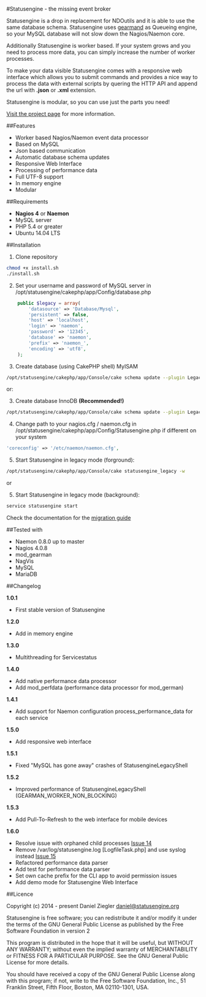 #Statusengine  - the missing event broker

Statusengine is a drop in replacement for NDOutils and it is able to use the same
database schema. Statusengine uses [gearmand](https://github.com/gearman) as Queueing engine,
so your MySQL database will not slow down the Nagios/Naemon core.

Additionally Statusengine is worker based. If your system grows and you need to process
more data, you can simply increase the number of worker processes.

To make your data visible Statusengine comes with a responsive web interface which
allows you to submit commands and provides a nice way to process the data with external
scripts by quering the HTTP API and append the url with **.json** or **.xml** extension.

Statusengine is modular, so you can use just the parts you need!

[Visit the project page](http://www.statusengine.org) for more information.

##Features
- Worker based Nagios/Naemon event data processor
- Based on MySQL
- Json based communication
- Automatic database schema updates
- Responsive Web Interface
- Processing of performance data
- Full UTF-8 support
- In memory engine
- Modular

##Requirements
- **Nagios 4** or **Naemon**
- MySQL server
- PHP 5.4 or greater
- Ubuntu 14.04 LTS

##Installation

1) Clone repository
```bash
chmod +x install.sh
./install.sh
```

2) Set your username and password of MySQL server in /opt/statusengine/cakephp/app/Config/database.php
```php
	public $legacy = array(
		'datasource' => 'Database/Mysql',
		'persistent' => false,
		'host' => 'localhost',
		'login' => 'naemon',
		'password' => '12345',
		'database' => 'naemon',
		'prefix' => 'naemon_',
		'encoding' => 'utf8',
	);
```

3) Create database (using CakePHP shell) MyISAM
```bash
/opt/statusengine/cakephp/app/Console/cake schema update --plugin Legacy --file legacy_schema.php --connection legacy
```
or:

3) Create database InnoDB **(Recommended!)**
```bash
/opt/statusengine/cakephp/app/Console/cake schema update --plugin Legacy --file legacy_schema_innodb.php --connection legacy
```

4) Change path to your nagios.cfg / naemon.cfg in /opt/statusengine/cakephp/app/Config/Statusengine.php if different on your system
```php
'coreconfig' => '/etc/naemon/naemon.cfg',
```

5) Start Statusengine in legacy mode (forground):
```bash
/opt/statusengine/cakephp/app/Console/cake statusengine_legacy -w
```
or

5) Start Statusengine in legacy mode (background):
```bash
service statusengine start
```
Check the documentation for the [migration guide](http://statusengine.org/getting_started.php#migration)

##Tested with
- Naemon 0.8.0 up to master
- Nagios 4.0.8
- mod_gearman
- NagVis
- MySQL
- MariaDB

##Changelog

**1.0.1**
- First stable version of Statusengine

**1.2.0**
- Add in memory engine

**1.3.0**
- Multithreading for Servicestatus

**1.4.0**
- Add native performance data processor
- Add mod_perfdata (performance data processor for mod_german)

**1.4.1**
- Add support for Naemon configuration process_performance_data for each service

**1.5.0**
- Add responsive web interface

**1.5.1**
- Fixed "MySQL has gone away" crashes of StatusengineLegacyShell

**1.5.2**
- Improved performance of StatusengineLegacyShell (GEARMAN_WORKER_NON_BLOCKING)

**1.5.3**
- Add Pull-To-Refresh to the web interface for mobile devices

**1.6.0**
- Resolve issue with orphaned child processes [Issue 14](https://github.com/nook24/statusengine/issues/14)
- Remove /var/log/statusengine.log [LogfileTask.php] and use syslog instead [Issue 15](https://github.com/nook24/statusengine/issues/15)
- Refactored performance data parser
- Add test for performance data parser
- Set own cache prefix for the CLI app to avoid permission issues
- Add demo mode for Statusengine Web Interface

##Licence

Copyright (c) 2014 - present Daniel Ziegler <daniel@statusengine.org>

Statusengine is free software; you can redistribute it and/or
modify it under the terms of the GNU General Public License
as published by the Free Software Foundation in version 2

This program is distributed in the hope that it will be useful,
but WITHOUT ANY WARRANTY; without even the implied warranty of
MERCHANTABILITY or FITNESS FOR A PARTICULAR PURPOSE.  See the
GNU General Public License for more details.

You should have received a copy of the GNU General Public License
along with this program; if not, write to the Free Software
Foundation, Inc., 51 Franklin Street, Fifth Floor, Boston, MA  02110-1301, USA.
